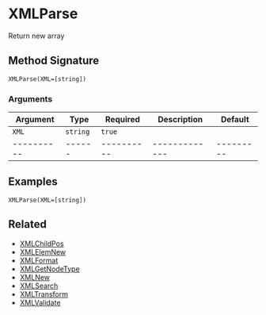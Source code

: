 # XMLParse

Return new array

## Method Signature

```
XMLParse(XML=[string])
```

### Arguments

| Argument   | Type     | Required   | Description   | Default   |
| ---------- | -------- | ---------- | ------------- | --------- |
| `XML`      | `string` | `true`     |               |           |
| ---------- | ------   | ---------- | ------------- | --------- |

## Examples

```
XMLParse(XML=[string])
```

## Related

* [XMLChildPos](xmlchildpos.md)
* [XMLElemNew](xmlelemnew.md)
* [XMLFormat](xmlformat.md)
* [XMLGetNodeType](xmlgetnodetype.md)
* [XMLNew](xmlnew.md)
* [XMLSearch](xmlsearch.md)
* [XMLTransform](xmltransform.md)
* [XMLValidate](xmlvalidate.md)
